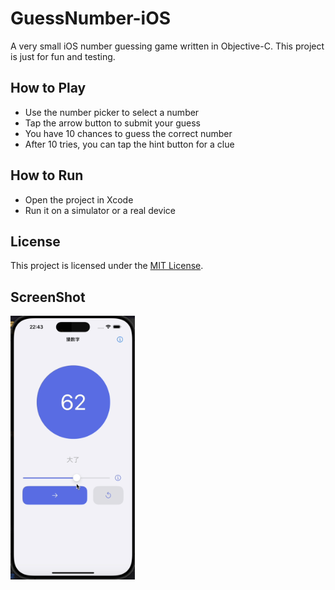 # GuessNumber-iOS

A very small iOS number guessing game written in Objective-C. This project is just for fun and testing.

## How to Play

- Use the number picker to select a number
- Tap the arrow button to submit your guess
- You have 10 chances to guess the correct number
- After 10 tries, you can tap the hint button for a clue

## How to Run

- Open the project in Xcode
- Run it on a simulator or a real device

## License

This project is licensed under the [MIT License](LICENSE).



## ScreenShot

<img src="./screenshot.png" title="" alt="" width="199">
